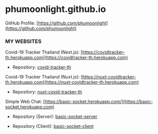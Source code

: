 # phumoonlight.github.io

GitHub Profile: [https://github.com/phumoonlight](https://github.com/phumoonlight)

### MY WEBSITES

Covid-19 Tracker Thailand (Next.js): [https://covidtracker-th.herokuapp.com](https://covidtracker-th.herokuapp.com)

- Repository: [covid-tracker-th](https://github.com/phumoonlight/covid-tracker-th)

Covid-19 Tracker Thailand (Nuxt.js): [https://nuxt-covidtracker-th.herokuapp.com](https://nuxt-covidtracker-th.herokuapp.com)

- Repository: [nuxt-covid-tracker-th](https://github.com/phumoonlight/nuxt-covid-tracker-th)

Simple Web Chat: [https://basic-socket.herokuapp.com/](https://basic-socket.herokuapp.com)

- Repository (Server): [basic-socket-server](https://github.com/phumoonlight/basic-socket-server)

- Repository (Client): [basic-socket-client](https://github.com/phumoonlight/basic-socket-client)

